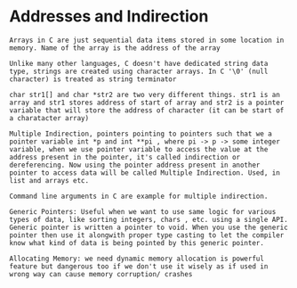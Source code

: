 # Addresses and Indirection

`Arrays in C are just sequential data items stored in some location in memory.
Name of the array is the address of the array`

`Unlike many other languages, C doesn't have dedicated string data type, strings are created using character arrays. In C '\0' (null character) is treated as string terminator`

`char str1[] and char *str2 are two very different things. str1 is an array and str1 stores address of start of array and str2 is a pointer variable that will store the address of character (it can be start of a charatacter array)`

`Multiple Indirection, pointers pointing to pointers such that we a pointer variable int *p and int **pi , where pi -> p -> some integer variable, when we use pointer variable to access the value at the address present in the pointer, it's called indirection or dereferencing. Now using the pointer address present in another pointer to access data will be called Multiple Indirection. Used, in list and arrays etc.`

`Command line arguments in C are example for multiple indirection.`

`Generic Pointers: Useful when we want to use same logic for various types of data, like sorting integers, chars , etc. using a single API. Generic pointer is written a pointer to void. When you use the generic pointer then use it alongwith proper type casting to let the compiler know what kind of data is being pointed by this generic pointer.`

`Allocating Memory: we need dynamic memory allocation is powerful feature but dangerous too if we don't use it wisely as if used in wrong way can cause memory corruption/ crashes`



